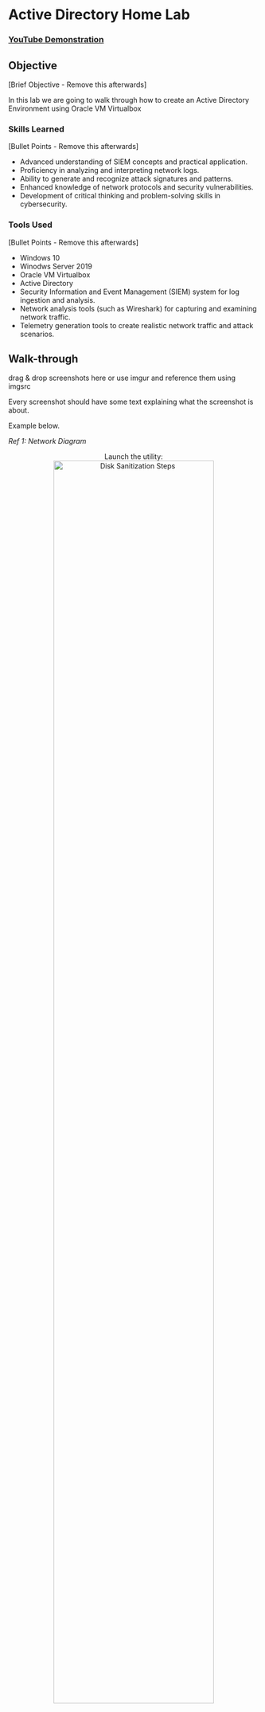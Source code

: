 <h1>Active Directory Home Lab</h1>

 ### [YouTube Demonstration](https://www.youtube.com/@ReaperSec-y7l)

## Objective
[Brief Objective - Remove this afterwards]

In this lab we are going to walk through how to create an Active Directory Environment using Oracle VM Virtualbox

### Skills Learned
[Bullet Points - Remove this afterwards]

- Advanced understanding of SIEM concepts and practical application.
- Proficiency in analyzing and interpreting network logs.
- Ability to generate and recognize attack signatures and patterns.
- Enhanced knowledge of network protocols and security vulnerabilities.
- Development of critical thinking and problem-solving skills in cybersecurity.

### Tools Used
[Bullet Points - Remove this afterwards]

- Windows 10
- Winodws Server 2019
- Oracle VM Virtualbox
- Active Directory
- Security Information and Event Management (SIEM) system for log ingestion and analysis.
- Network analysis tools (such as Wireshark) for capturing and examining network traffic.
- Telemetry generation tools to create realistic network traffic and attack scenarios.

## Walk-through
drag & drop screenshots here or use imgur and reference them using imgsrc

Every screenshot should have some text explaining what the screenshot is about.

Example below.

*Ref 1: Network Diagram*


<p align="center">
Launch the utility: <br/>
<img src="https://i.imgur.com/62TgaWL.png" height="80%" width="80%" alt="Disk Sanitization Steps"/>
<br />
<br />

</p>
- text in red
+ text in green
! text in orange
# text in gray
@@ text in purple (and bold)@@
```
--!>
